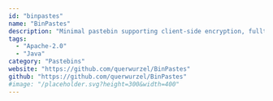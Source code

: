 ```yaml
---
id: "binpastes"
name: "BinPastes"
description: "Minimal pastebin supporting client-side encryption, fulltext search, one-time messages. Intended for one to few users looking for a simple pastebin deployment."
tags:
  - "Apache-2.0"
  - "Java"
category: "Pastebins"
website: "https://github.com/querwurzel/BinPastes"
github: "https://github.com/querwurzel/BinPastes"
#image: "/placeholder.svg?height=300&width=400"
---
```


